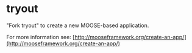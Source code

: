 tryout
=====

"Fork tryout" to create a new MOOSE-based application.

For more information see: [http://mooseframework.org/create-an-app/](http://mooseframework.org/create-an-app/)
